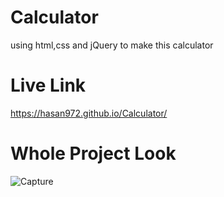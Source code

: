 # Calculator
 using html,css and jQuery to make this calculator
# Live Link
 https://hasan972.github.io/Calculator/
# Whole Project Look
![Capture](https://user-images.githubusercontent.com/49594744/110277113-dbbdc580-7ffe-11eb-9dcc-d925479cd9a3.PNG)

